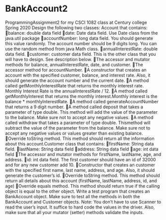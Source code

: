 # BankAccount2
ProgrammingAssignment2 for my CSCI 1082 class at Century college Spring 2020
Design the following two classes:
Account that contains:
  balance: double data field
  date: Date data field. Use Date class from the java.util package
  accountNumber: long data field. You should generate this value randomly. The account number should be 9 digits long. You can use the random method from java Math class.
  annualInterestRate: double data field.
  customer: customer data field. This is the other class that you will have to design. See description below.
  The accessor and mutator methods for balance, annualInterestRate, date, and customer.
  The accessor method for accountNumber.
  A constructor that creates an account with the specified customer, balance, and interest rate. Also, it should generate the account number and the current date.
  A method called getMonthlyInterestRate that returns the monthly interest rate. Monthly Interest Rate is the annualInterestRate / 12.
  A method called getMonthlyInterest that returns the monthly interest.Monthly interest  is  the balance * monthlyInterestRate. 
  A method called generateAccountNumber that returns a 9 digit number.
  A method called deposit that takes a parameter of type double. This method will add the value of the parameter to the balance. Make sure not to accept any negative values.
  A method called withdraw that takes a parameter of type double. Thismethod will subtract the value of the parameter from the balance. Make sure not to accept any negative values or values greater than existing balance. 
  Override toString method. This method should return all the information about this account.Customer class that contains:
  firstName: String data field.
  lastName: String data field
  address: String data field
  age: int data field
  The accessor and mutator methods for firstName, lastName, age, and address.
  id: int data field. The first customer should have an id of 32000 and for any new customer add 10.
  Constructor that creates an customer with the specified first name, last name, address, and age. Also, it should generate the customer’s id.
  Override toString method. This method should return all details about this account (firstName, lastName, address,  id, and age)
  Override equals method. This method should return true if the calling object is equal to the other object. Write a test program that creates an BankAccount object. Make sure to test all the methods in both the BankAccount and Customer objects. Note: You don’t have to use Scanner to read the user’s input. It suffice to hard code the values in the driver. Also, make sure that all your mutator (setter) methods validate the inputs.
